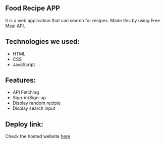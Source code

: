 ## Food Recipe APP
 It is a web application that can search for recipes. Made this by using Free Meal API. 
 
## Technologies we used:
<ul>
  <li>HTML</li>
  <li>CSS</li>
  <li>JavaScript</li>
</ul>

## Features:
<ul>
  <li>API Fetching</li>
  <li> Sign-in/Sign-up</li>
  <li>Display random recipie</li>
 <li>Display search input</li>
</ul>

## Deploy link:

Check the hosted website [here](https://recipe-site-111.netlify.app/)
